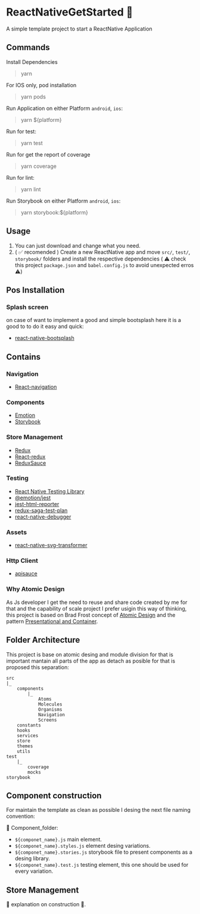 # ReactNativeGetStarted :iphone:
A simple template project to start a ReactNative Application

## Commands
Install Dependencies
> yarn

For IOS only, pod installation
> yarn pods

Run Application on either Platform `android`, `ios`: 
> yarn ${platform}

Run for test:
> yarn test

Run for get the report of coverage
> yarn coverage

Run for lint:
> yarn lint

Run Storybook on either Platform `android`, `ios`:
> yarn storybook:${platform}

## Usage
1. You can just download and change what you need.
2. ( :white_check_mark: recomended ) Create a new ReactNative app and move `src/`, `test/`, `storybook/` folders and install the respective dependencies ( :warning: check this project `package.json` and `babel.config.js` to avoid unexpected erros :warning:)

## Pos Installation
### Splash screen
on case of want to implement a good and simple bootsplash here it is a good to to do it easy and quick:
- [react-native-bootsplash](https://github.com/zoontek/react-native-bootsplash)

## Contains
### Navigation
- [React-navigation](https://reactnavigation.org/)
### Components
- [Emotion](https://emotion.sh/docs/@emotion/native)
- [Storybook](https://storybook.js.org/tutorials/intro-to-storybook/react-native/en/get-started/)
### Store Management
- [Redux](https://redux.js.org/)
- [React-redux](https://react-redux.js.org/)
- [ReduxSauce](https://www.npmjs.com/package/reduxsauce)
### Testing
- [React Native Testing Library](https://callstack.github.io/react-native-testing-library)
- [@emotion/jest](https://emotion.sh/docs/@emotion/jest)
- [jest-html-reporter](https://www.npmjs.com/package/jest-html-reporter)
- [redux-saga-test-plan](http://redux-saga-test-plan.jeremyfairbank.com)
- [react-native-debugger](https://github.com/jhen0409/react-native-debugger)
### Assets
- [react-native-svg-transformer](https://github.com/kristerkari/react-native-svg-transformer)
### Http Client
- [apisauce](https://github.com/infinitered/apisauce)


### Why Atomic Design
As Js developer I get the need to reuse and share code created by me for that and the capability of scale project I prefer usigin this way of thinking, this project is based on Brad Frost concept of [Atomic Design](https://bradfrost.com/blog/post/atomic-web-design/) and the pattern [Presentational and Container](https://medium.com/@dan_abramov/smart-and-dumb-components-7ca2f9a7c7d0).

## Folder Architecture
This project is base on atomic desing and module division for that is important mantain all parts of the app as detach as posible for that is proposed this separation:

````
src
|_
    components
        |_
            Atoms
            Molecules
            Organisms
            Navigation
            Screens
    constants
    hooks
    services
    store
    themes
    utils
test
    |_
        coverage
        mocks
storybook
````

## Component construction
For maintain the template as clean as possible I desing the next file naming convention:

:file_folder: Component_folder:
* `${componet_name}.js` main element.
* `${componet_name}.styles.js` element desing variations.
* `${componet_name}.stories.js` storybook file to present components as a desing library.
* `${componet_name}.test.js` testing element, this one should be used for every variation.

## Store Management

:construction: explanation on construction :construction:.